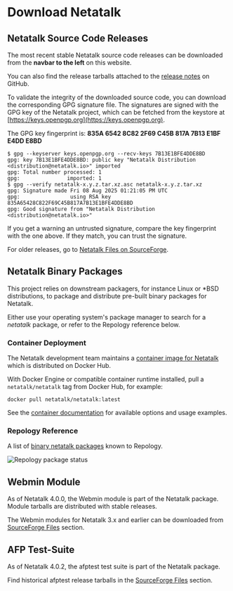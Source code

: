 # Download Netatalk

## Netatalk Source Code Releases

The most recent stable Netatalk source code releases can be downloaded
from the **navbar to the left** on this website.

You can also find the release tarballs attached to the [release
notes](https://github.com/Netatalk/netatalk/releases) on GitHub.

To validate the integrity of the downloaded source code, you can
download the corresponding GPG signature file. The signatures are
signed with the GPG key of the Netatalk project, which can be fetched
from the keystore at [https://keys.openpgp.org](https://keys.openpgp.org).

The GPG key fingerprint is: **835A 6542 8C82 2F69 C45B  817A 7B13 E1BF E4DD E8BD**

    $ gpg --keyserver keys.openpgp.org --recv-keys 7B13E1BFE4DDE8BD
    gpg: key 7B13E1BFE4DDE8BD: public key "Netatalk Distribution <distribution@netatalk.io>" imported
    gpg: Total number processed: 1
    gpg:               imported: 1
    $ gpg --verify netatalk-x.y.z.tar.xz.asc netatalk-x.y.z.tar.xz
    gpg: Signature made Fri 08 Aug 2025 01:21:05 PM UTC
    gpg:                using RSA key 835A65428C822F69C45B817A7B13E1BFE4DDE8BD
    gpg: Good signature from "Netatalk Distribution <distribution@netatalk.io>"

If you get a warning an untrusted signature, compare the key fingerprint
with the one above. If they match, you can trust the signature.

For older releases, go to [Netatalk Files on
SourceForge](https://sourceforge.net/projects/netatalk/files/).

## Netatalk Binary Packages

This project relies on downstream packagers, for instance Linux or \*BSD
distributions, to package and distribute pre-built binary packages for
Netatalk.

Either use your operating system's package manager to search for a
*netatalk* package, or refer to the Repology reference below.

### Container Deployment

The Netatalk development team maintains a
[container image for Netatalk](https://hub.docker.com/r/netatalk/netatalk)
which is distributed on Docker Hub.

With Docker Engine or compatible container runtime installed, pull a
`netatalk/netatalk` tag from Docker Hub, for example:

    docker pull netatalk/netatalk:latest

See the [container documentation](/docker.html) for available options
and usage examples.

### Repology Reference

A list of [binary netatalk packages](https://repology.org/project/netatalk/packages) known to Repology.

![Repology package status](https://repology.org/badge/vertical-allrepos/netatalk.svg)

## Webmin Module

As of Netatalk 4.0.0, the Webmin module is part of the Netatalk package.
Module tarballs are distributed with stable releases.

The Webmin modules for Netatalk 3.x and earlier can be downloaded from
[SourceForge
Files](https://sourceforge.net/projects/netatalk/files/Webmin/) section.

## AFP Test-Suite

As of Netatalk 4.0.2, the afptest test suite is part of the Netatalk
package.

Find historical afptest release tarballs in the [SourceForge
Files](https://sourceforge.net/projects/netatalk/files/Testsuite/)
section.
